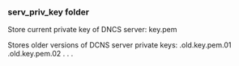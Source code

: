 ### serv\_priv\_key folder

Store current private key of DNCS server: key.pem

Stores older versions of DCNS server private keys:
	.old.key.pem.01
	.old.key.pem.02
	.
	.
	.
 
